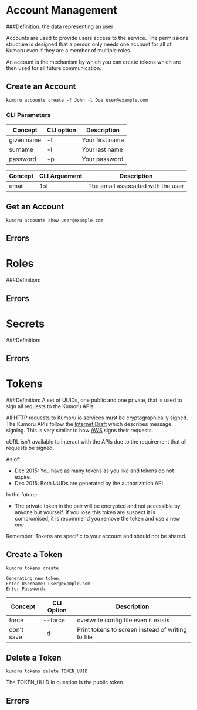 # Account Management

###Definition: the data representing an user

Accounts are used to provide users access to the service.  The permissions structure is designed that a person only needs one account for all of Kumoru even if they are a member of multiple roles.

An account is the mechanism by which you can create tokens which are then used for all future communication.

## Create an Account

```shell
kumoru accounts create -f John -l Doe user@example.com
```

### CLI Parameters
Concept | CLI option | Description
------- | ---------- | -----------
given name | -f | Your first name
surname | -l | Your last name
password | -p | Your password

Concept | CLI Arguement | Description
------- | ------------- | -----------
email | 1st | The email assocaited with the user

## Get an Account

```shell
kumoru accounts show user@example.com
```

## Errors

# Roles

###Definition:

## Errors

# Secrets

###Definition:

## Errors

# Tokens

###Definition: A set of UUIDs, one public and one private, that is used to sign all requests to the Kumoru APIs.

All HTTP requests to Kumoru.io services must be cryptographically signed. The Kumoru APIs follow the [Internet Draft](http://tools.ietf.org/html/draft-cavage-http-signatures-05) which describes message signing. This is very similar to how [AWS](http://docs.aws.amazon.com/general/latest/gr/sigv4_signing.html) signs their requests.

<aside class="warning">cURL isn't available to interact with the APIs due to the requirement that all requests be signed.</aside>

As of:

- Dec 2015: You have as many tokens as you like and tokens do not expire.
- Dec 2015: Both UUIDs are generated by the authorization API.

In the future:

- The private token in the pair will be encrypted and not accessible by anyone but yourself. If you lose this token are suspect it is compromised, it is recommend you remove the token and use a new one.

<aside class="info">Remember: Tokens are specific to your account and should not be shared.</aside>

## Create a Token

```shell
kumoru tokens create

Generating new token.
Enter Username: user@example.com
Enter Password:
```

Concept | CLI Option | Description
------- | ---------- | -----------
force | --force | overwrite config file even it exists
don't save | -d | Print tokens to screen instead of writing to file

## Delete a Token

```shell
kumoru tokens delete TOKEN_UUID
```

The TOKEN_UUID in question is the public token.

## Errors
